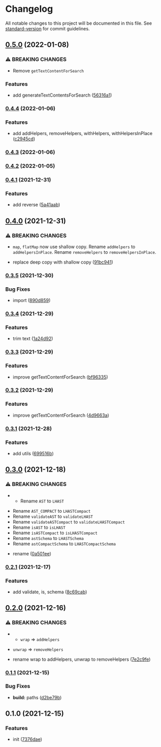 # Changelog

All notable changes to this project will be documented in this file. See [standard-version](https://github.com/conventional-changelog/standard-version) for commit guidelines.

## [0.5.0](https://github.com/BlackGlory/lhast/compare/v0.4.4...v0.5.0) (2022-01-08)


### ⚠ BREAKING CHANGES

* Remove `getTextContentForSearch`

### Features

* add generateTextContentsForSearch ([56316a1](https://github.com/BlackGlory/lhast/commit/56316a1463eb6fe3eed6f26a5aa127d125bb3574))

### [0.4.4](https://github.com/BlackGlory/lhast/compare/v0.4.3...v0.4.4) (2022-01-06)


### Features

* add addHelpers, removeHelpers, withHelpers, withHelpersInPlace ([c2945cd](https://github.com/BlackGlory/lhast/commit/c2945cdfefc66f51c230531782b2dae929e3e80a))

### [0.4.3](https://github.com/BlackGlory/lhast/compare/v0.4.2...v0.4.3) (2022-01-06)

### [0.4.2](https://github.com/BlackGlory/lhast/compare/v0.4.1...v0.4.2) (2022-01-05)

### [0.4.1](https://github.com/BlackGlory/lhast/compare/v0.4.0...v0.4.1) (2021-12-31)


### Features

* add reverse ([5a41aab](https://github.com/BlackGlory/lhast/commit/5a41aabf6e6477229fa85aae2d77f572086402d8))

## [0.4.0](https://github.com/BlackGlory/lhast/compare/v0.3.5...v0.4.0) (2021-12-31)


### ⚠ BREAKING CHANGES

* `map`, `flatMap` now use shallow copy.
Rename `addHelpers` to `addHelpersInPlace`.
Rename `removeHelpers` to `removeHelpersInPlace`.

* replace deep copy with shallow copy ([91bc941](https://github.com/BlackGlory/lhast/commit/91bc941f2862d3c76571dc883972b78945cfc8e3))

### [0.3.5](https://github.com/BlackGlory/lhast/compare/v0.3.4...v0.3.5) (2021-12-30)


### Bug Fixes

* import ([890d859](https://github.com/BlackGlory/lhast/commit/890d8591010f7d74110398ae10610bfd0193dc3a))

### [0.3.4](https://github.com/BlackGlory/lhast/compare/v0.3.3...v0.3.4) (2021-12-29)


### Features

* trim text ([1a24d92](https://github.com/BlackGlory/lhast/commit/1a24d9261d7b000d6ffddfeffb9ad4248f686c25))

### [0.3.3](https://github.com/BlackGlory/lhast/compare/v0.3.2...v0.3.3) (2021-12-29)


### Features

* improve getTextContentForSearch ([bf96335](https://github.com/BlackGlory/lhast/commit/bf96335be21bb8e3fda2a0c5d9ff7e94dd47dacf))

### [0.3.2](https://github.com/BlackGlory/lhast/compare/v0.3.1...v0.3.2) (2021-12-29)


### Features

* improve getTextContentForSearch ([4d9663a](https://github.com/BlackGlory/lhast/commit/4d9663a8a06499ae86d6201f5c6d5a2782c6527f))

### [0.3.1](https://github.com/BlackGlory/lhast/compare/v0.3.0...v0.3.1) (2021-12-28)


### Features

* add utils ([699516b](https://github.com/BlackGlory/lhast/commit/699516bb57474155d5cb13c06ab767f139644b45))

## [0.3.0](https://github.com/BlackGlory/lhast/compare/v0.2.1...v0.3.0) (2021-12-18)


### ⚠ BREAKING CHANGES

* - Rename `AST` to `LHAST`
- Rename `AST_COMPACT` to `LHASTCompact`
- Rename `validateAST` to `validateLHAST`
- Rename `validateASTCompact` to `validateLHASTCompact`
- Rename `isAST` to `isLHAST`
- Rename `isASTCompact` to `isLHASTCompact`
- Rename `astSchema` to `LHASTSchema`
- Rename `astCompactSchema` to `LHASTCompactSchema`

* rename ([0a501ee](https://github.com/BlackGlory/lhast/commit/0a501ee1834df628fea1638451393d6b39b7d707))

### [0.2.1](https://github.com/BlackGlory/lhast/compare/v0.2.0...v0.2.1) (2021-12-17)


### Features

* add validate, is, schema ([8c69cab](https://github.com/BlackGlory/lhast/commit/8c69cabaafd0c7eada7e05e39b7dd9f3ee406770))

## [0.2.0](https://github.com/BlackGlory/lhast/compare/v0.1.1...v0.2.0) (2021-12-16)


### ⚠ BREAKING CHANGES

* - `wrap` => `addHelpers`
- `unwrap` => `removeHelpers`

* rename wrap to addHelpers, unwrap to removeHelpers ([7e2c9fe](https://github.com/BlackGlory/lhast/commit/7e2c9fea185ebb96e8a45f63ec308cec21b2201c))

### [0.1.1](https://github.com/BlackGlory/lhast/compare/v0.1.0...v0.1.1) (2021-12-15)


### Bug Fixes

* **build:** paths ([d2be79b](https://github.com/BlackGlory/lhast/commit/d2be79b597c5d140def68abb27f9f1859910673c))

## 0.1.0 (2021-12-15)


### Features

* init ([7376dae](https://github.com/BlackGlory/lhast/commit/7376dae7706381e87414027e8de96743038c03d5))
